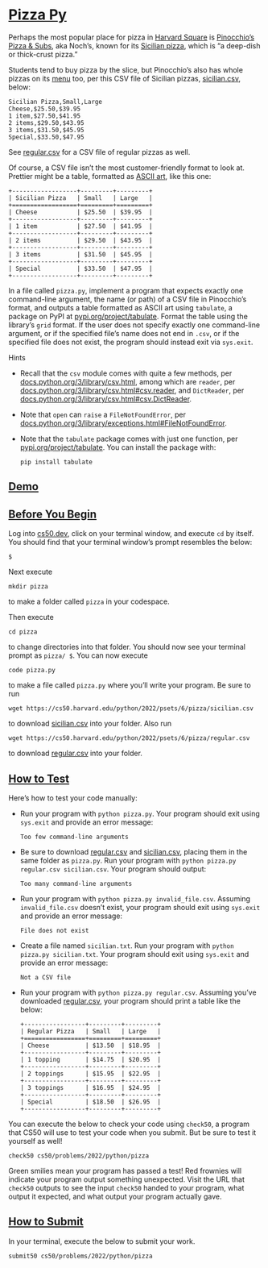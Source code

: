 
# [Pizza Py](#pizza-py)

Perhaps the most popular place for pizza in [Harvard
Square](https://en.wikipedia.org/wiki/Harvard_Square) is [Pinocchio’s
Pizza & Subs](https://www.pinocchiospizza.net/), aka Noch’s, known for
its [Sicilian
pizza](https://www.pinocchiospizza.net/sicilian_vs_regular.html), which
is “a deep-dish or thick-crust pizza.”

Students tend to buy pizza by the slice, but Pinocchio’s also has whole
pizzas on its [menu](https://www.pinocchiospizza.net/menu.html) too, per
this CSV file of Sicilian pizzas, [sicilian.csv](sicilian.csv), below:

``` csv
Sicilian Pizza,Small,Large
Cheese,$25.50,$39.95
1 item,$27.50,$41.95
2 items,$29.50,$43.95
3 items,$31.50,$45.95
Special,$33.50,$47.95
```

See [regular.csv](regular.csv) for a CSV file of regular pizzas as well.

Of course, a CSV file isn’t the most customer-friendly format to look
at. Prettier might be a table, formatted as [ASCII
art](https://en.wikipedia.org/wiki/ASCII_art), like this one:

``` highlight
+------------------+---------+---------+
| Sicilian Pizza   | Small   | Large   |
+==================+=========+=========+
| Cheese           | $25.50  | $39.95  |
+------------------+---------+---------+
| 1 item           | $27.50  | $41.95  |
+------------------+---------+---------+
| 2 items          | $29.50  | $43.95  |
+------------------+---------+---------+
| 3 items          | $31.50  | $45.95  |
+------------------+---------+---------+
| Special          | $33.50  | $47.95  |
+------------------+---------+---------+
```

In a file called `pizza.py`, implement a program that expects exactly
one command-line argument, the name (or path) of a CSV file in
Pinocchio’s format, and outputs a table formatted as ASCII art using
`tabulate`, a package on PyPI at
[pypi.org/project/tabulate](https://pypi.org/project/tabulate/). Format
the table using the library’s `grid` format. If the user does not
specify exactly one command-line argument, or if the specified file’s
name does not end in `.csv`, or if the specified file does not exist,
the program should instead exit via `sys.exit`.

Hints

- Recall that the `csv` module comes with
    quite a few methods, per
    [docs.python.org/3/library/csv.html](https://docs.python.org/3/library/csv.html),
    among which are `reader`, per
    [docs.python.org/3/library/csv.html#csv.reader](https://docs.python.org/3/library/csv.html#csv.reader),
    and `DictReader`, per
    [docs.python.org/3/library/csv.html#csv.DictReader](https://docs.python.org/3/library/csv.html#csv.DictReader).
- Note that `open` can `raise` a
    `FileNotFoundError`, per
    [docs.python.org/3/library/exceptions.html#FileNotFoundError](https://docs.python.org/3/library/exceptions.html#FileNotFoundError).
- Note that the `tabulate` package comes
    with just one function, per
    [pypi.org/project/tabulate](https://pypi.org/project/tabulate/). You
    can install the package with:

    ``` highlight
    pip install tabulate
    ```

## [Demo](#demo)

## [Before You Begin](#before-you-begin)

Log into [cs50.dev](https://cs50.dev/), click on your terminal window,
and execute `cd` by itself. You should find that your terminal window’s
prompt resembles the below:

``` highlight
$
```

Next execute

``` highlight
mkdir pizza
```

to make a folder called `pizza` in your codespace.

Then execute

``` highlight
cd pizza
```

to change directories into that folder. You should now see your terminal
prompt as `pizza/ $`. You can now execute

``` highlight
code pizza.py
```

to make a file called `pizza.py` where you’ll write your program. Be
sure to run

``` highlight
wget https://cs50.harvard.edu/python/2022/psets/6/pizza/sicilian.csv
```

to download [sicilian.csv](sicilian.csv) into your folder. Also run

``` highlight
wget https://cs50.harvard.edu/python/2022/psets/6/pizza/regular.csv
```

to download [regular.csv](regular.csv) into your folder.

## [How to Test](#how-to-test)

Here’s how to test your code manually:

- Run your program with `python pizza.py`.
    Your program should exit using `sys.exit` and provide an error
    message:

    ``` highlight
    Too few command-line arguments
    ```

- Be sure to download
    [regular.csv](regular.csv) and [sicilian.csv](sicilian.csv), placing
    them in the same folder as `pizza.py`. Run your program with
    `python pizza.py regular.csv sicilian.csv`. Your program should
    output:

    ``` highlight
    Too many command-line arguments
    ```

- Run your program with
    `python pizza.py invalid_file.csv`. Assuming `invalid_file.csv`
    doesn’t exist, your program should exit using `sys.exit` and provide
    an error message:

    ``` highlight
    File does not exist
    ```

- Create a file named `sicilian.txt`. Run
    your program with `python pizza.py sicilian.txt`. Your program
    should exit using `sys.exit` and provide an error message:

    ``` highlight
    Not a CSV file
    ```

- Run your program with
    `python pizza.py regular.csv`. Assuming you’ve downloaded
    [regular.csv](regular.csv), your program should print a table like
    the below:

    ``` highlight
    +-----------------+---------+---------+
    | Regular Pizza   | Small   | Large   |
    +=================+=========+=========+
    | Cheese          | $13.50  | $18.95  |
    +-----------------+---------+---------+
    | 1 topping       | $14.75  | $20.95  |
    +-----------------+---------+---------+
    | 2 toppings      | $15.95  | $22.95  |
    +-----------------+---------+---------+
    | 3 toppings      | $16.95  | $24.95  |
    +-----------------+---------+---------+
    | Special         | $18.50  | $26.95  |
    +-----------------+---------+---------+
    ```

You can execute the below to check your code using `check50`, a program
that CS50 will use to test your code when you submit. But be sure to
test it yourself as well!

``` highlight
check50 cs50/problems/2022/python/pizza
```

Green smilies mean your program has passed a test! Red frownies will
indicate your program output something unexpected. Visit the URL that
`check50` outputs to see the input `check50` handed to your program,
what output it expected, and what output your program actually gave.

## [How to Submit](#how-to-submit)

In your terminal, execute the below to submit your work.

``` highlight
submit50 cs50/problems/2022/python/pizza
```

